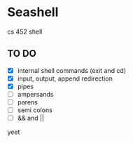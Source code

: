 # Seashell
cs 452 shell

## TO DO
- [x] internal shell commands (exit and cd)
- [x] input, output, append redirection
- [x] pipes
- [ ] ampersands
- [ ] parens
- [ ] semi colons
- [ ] && and ||

yeet
